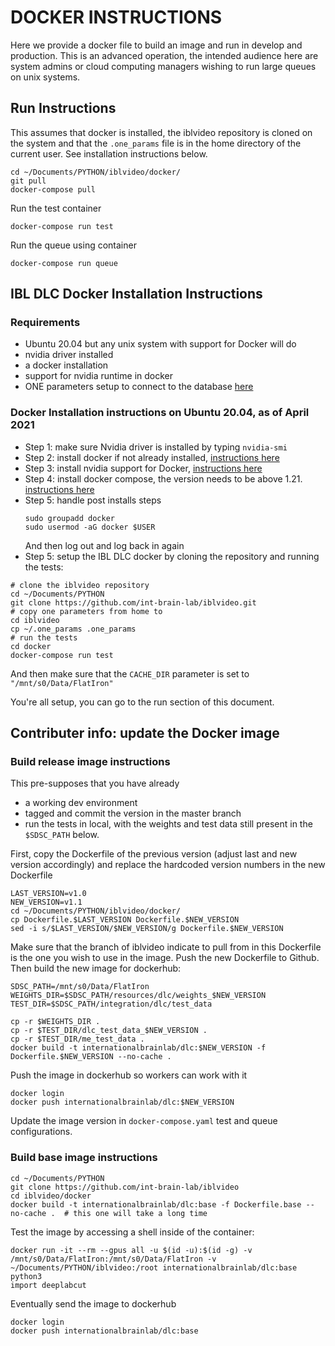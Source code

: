 # DOCKER INSTRUCTIONS
Here we provide a docker file to build an image and run in develop and production.
This is an advanced operation, the intended audience here are system admins or cloud computing managers wishing to run large queues on unix systems.

## Run Instructions
This assumes that docker is installed, the iblvideo repository is cloned on the system and that the `.one_params` file is in the home directory of the current user. See installation instructions below.

```shell
cd ~/Documents/PYTHON/iblvideo/docker/
git pull
docker-compose pull
```

Run the test container

``` shell
docker-compose run test
```

Run the queue using container

``` shell
docker-compose run queue
```

## IBL DLC Docker Installation Instructions
### Requirements
- Ubuntu 20.04 but any unix system with support for Docker will do
- nvidia driver installed
- a docker installation 
- support for nvidia runtime in docker
- ONE parameters setup to connect to the database [here](https://int-brain-lab.github.io/iblenv/one_docs/one_credentials.html) 

### Docker Installation instructions on Ubuntu 20.04, as of April 2021
-	Step 1: make sure Nvidia driver is installed by typing `nvidia-smi`
-	Step 2: install docker if not already installed, [instructions here](https://docs.docker.com/engine/install/ubuntu/)
-	Step 3: install nvidia support for Docker, [instructions here](https://docs.nvidia.com/datacenter/cloud-native/container-toolkit/install-guide.html#docker)
-   Step 4: install docker compose, the version needs to be above 1.21. [instructions here](https://docs.docker.com/compose/install/)
-   Step 5: handle post installs steps
    ```shell
    sudo groupadd docker
    sudo usermod -aG docker $USER
    ```
    And then log out and log back in again
-   Step 5: setup the IBL DLC docker by cloning the repository and running the tests:

```shell
# clone the iblvideo repository
cd ~/Documents/PYTHON
git clone https://github.com/int-brain-lab/iblvideo.git
# copy one parameters from home to
cd iblvideo
cp ~/.one_params .one_params
# run the tests
cd docker
docker-compose run test
```

And then make sure that the `CACHE_DIR` parameter is set to `"/mnt/s0/Data/FlatIron"`

You're all setup, you can go to the run section of this document.

## Contributer info: update the Docker image
### Build release image instructions
This pre-supposes that you have already
-	a working dev environment
-	tagged and commit the version in the master branch
-	run the tests in local, with the weights and test data still present in the `$SDSC_PATH` below.

First, copy the Dockerfile of the previous version (adjust last and new version accordingly) and replace the hardcoded version numbers in the new Dockerfile

```shell
LAST_VERSION=v1.0
NEW_VERSION=v1.1
cd ~/Documents/PYTHON/iblvideo/docker/
cp Dockerfile.$LAST_VERSION Dockerfile.$NEW_VERSION
sed -i s/$LAST_VERSION/$NEW_VERSION/g Dockerfile.$NEW_VERSION
```
Make sure that the branch of iblvideo indicate to pull from in this Dockerfile is the one you wish to use in the image. Push the new Dockerfile to Github. Then build the new image for dockerhub:

```shell
SDSC_PATH=/mnt/s0/Data/FlatIron
WEIGHTS_DIR=$SDSC_PATH/resources/dlc/weights_$NEW_VERSION
TEST_DIR=$SDSC_PATH/integration/dlc/test_data 

cp -r $WEIGHTS_DIR .
cp -r $TEST_DIR/dlc_test_data_$NEW_VERSION .
cp -r $TEST_DIR/me_test_data .
docker build -t internationalbrainlab/dlc:$NEW_VERSION -f Dockerfile.$NEW_VERSION --no-cache .
```

Push the image in dockerhub so workers can work with it

```shell
docker login
docker push internationalbrainlab/dlc:$NEW_VERSION
```

Update the image version in `docker-compose.yaml` test and queue configurations.

### Build base image instructions

```shell
cd ~/Documents/PYTHON
git clone https://github.com/int-brain-lab/iblvideo
cd iblvideo/docker
docker build -t internationalbrainlab/dlc:base -f Dockerfile.base --no-cache .  # this one will take a long time
```

Test the image by accessing a shell inside of the container:

```shell
docker run -it --rm --gpus all -u $(id -u):$(id -g) -v /mnt/s0/Data/FlatIron:/mnt/s0/Data/FlatIron -v ~/Documents/PYTHON/iblvideo:/root internationalbrainlab/dlc:base
python3
import deeplabcut
```

Eventually send the image to dockerhub

```shell
docker login
docker push internationalbrainlab/dlc:base
```
